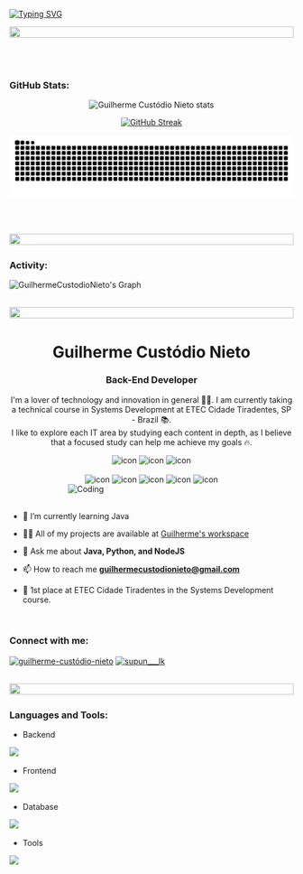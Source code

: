
[![Typing SVG](https://readme-typing-svg.herokuapp.com/?color=810EF7FF&size=35&center=true&vCenter=true&width=1000&lines=HELLO,+My+name+is+Guilherme+Custodio+Nieto;I'm+16+years+old;I'm+from+São+Paulo,+Brazil;I+study+System+Development+at+ETEC;Be+Welcome!+:%29)](https://git.io/typing-svg)

<img src="https://i.imgur.com/dBaSKWF.gif" height="20" width="100%">

 <br><br>

<h3 align="left">GitHub Stats:</h3>
<div align="center">
 
![Guilherme Custódio Nieto stats](https://github-readme-stats.vercel.app/api?username=GuilhermeCustodioNieto\&theme=midnight-purple\&show_icons=true\&show=reviews,prs_merged,prs_merged_percentage\&hide=contribs,issues)

[![GitHub Streak](https://streak-stats.demolab.com?user=GuilhermeCustodioNieto&theme=midnight-purple)](https://git.io/streak-stats)

![Snake animation](https://github.com/Manobal-Singh-Bagady/Manobal-Singh-Bagady/blob/output/github-contribution-grid-snake.svg)


</div>

<br><br>

<img src="https://i.imgur.com/dBaSKWF.gif" height="20" width="100%">

<h3 align="left">Activity:</h3>

![GuilhermeCustodioNieto's Graph](https://github-readme-activity-graph.vercel.app/graph?username=GuilhermeCustodioNieto&custom_title=Guilherme's%20GitHub%20Activity%20Graph&bg_color=0D1117&color=7F3FBF&line=7F3FBF&point=7F3FBF&area_color=FFFFFF&title_color=FFFFFF&area=true)
<br><br>

<img src="https://i.imgur.com/dBaSKWF.gif" height="20" width="100%">

<h1 align="center">Guilherme Custódio Nieto</h1>
<h3 align="center">Back-End Developer</h3>
<p align="center">I'm a lover of technology and innovation in general 👨‍💻. I am currently taking a technical course in Systems Development at ETEC Cidade Tiradentes, SP - Brazil 📚. <br> I like to explore each IT area by studying each content in depth, as I believe that a focused study can help me achieve my goals 🔥.</p>
<p align="center"> 
<!--  <img src="https://img.shields.io/badge/Languages-Python | Java | PHP | Typescript | Node | React -green.svg" alt="supun nanayakkara's languages" /> -->
<!--  <img alt="Profile followers" src="https://img.shields.io/github/followers/GuilhermeCustodioNieto"> -->
</p>

<div align="center">
  <img src="https://techstack-generator.vercel.app/java-icon.svg" alt="icon" width="50" height="50" />
  <img src="https://techstack-generator.vercel.app/python-icon.svg" alt="icon" width="50" height="50" />
  <img src="https://techstack-generator.vercel.app/js-icon.svg" alt="icon"width="50" height="50" />
</div>

<br>

<div align="center">
  <img src="https://user-images.githubusercontent.com/25181517/183891303-41f257f8-6b3d-487c-aa56-c497b880d0fb.png" alt="icon" width="50" height="50" />
  <img src="https://github.com/marwin1991/profile-technology-icons/assets/62091613/9bf5650b-e534-4eae-8a26-8379d076f3b4" alt="icon" width="50" height="50" />
  <img src="https://user-images.githubusercontent.com/25181517/183896128-ec99105a-ec1a-4d85-b08b-1aa1620b2046.png" alt="icon" width="50" height="50" />
    <img src="https://github.com/marwin1991/profile-technology-icons/assets/136815194/3c698a4f-84e4-4849-a900-476b14311634" alt="icon" width="50" height="50" />
  <img src="https://github-production-user-asset-6210df.s3.amazonaws.com/19180175/279444174-3b371807-db7c-45b4-8720-c0cfc901680a.png?X-Amz-Algorithm=AWS4-HMAC-SHA256&X-Amz-Credential=AKIAVCODYLSA53PQK4ZA%2F20240404%2Fus-east-1%2Fs3%2Faws4_request&X-Amz-Date=20240404T230026Z&X-Amz-Expires=300&X-Amz-Signature=589c959cc29d740b7fee88fa06676dc43fa44d1f553c6acfa66d7742c9e17458&X-Amz-SignedHeaders=host&actor_id=109774830&key_id=0&repo_id=364793759" alt="icon" width="50" height="50" />
</div>



<img align="right" alt="Coding" width="400" src="https://user-images.githubusercontent.com/74038190/229223263-cf2e4b07-2615-4f87-9c38-e37600f8381a.gif">
<br><br>

<!-- 🔭 I’m currently working on **UA IT(JKH IT)** -->

- 🌱 I’m currently learning Java

- 👨‍💻 All of my projects are available at [Guilherme's workspace](https://github.com/GuilhermeCustodioNietoe)

- 💬 Ask me about **Java, Python, and NodeJS**

- 📫 How to reach me **guilhermecustodionieto@gmail.com**

- 🥇 1st place at ETEC Cidade Tiradentes in the Systems Development course.

<!-- - 📄 Know about my experiences [my experiences](http://supun.traditionalme.life/#resume) -->

<br>
<h3 align="left">Connect with me:</h3>
<p align="left">
<a href="https://www.linkedin.com/in/guilherme-cust%C3%B3dio-nieto/" target="blank"><img align="center" src="https://raw.githubusercontent.com/rahuldkjain/github-profile-readme-generator/master/src/images/icons/Social/linked-in-alt.svg" alt="guilherme-custódio-nieto" height="30" width="40" /></a>
<a href="https://www.instagram.com/guih_nieto/" target="blank"><img align="center" src="https://github.com/rahuldkjain/github-profile-readme-generator/blob/master/src/images/icons/Social/instagram.svg" alt="supun___lk" height="30" width="40" /></a>

</p>
<br>

<img src="https://i.imgur.com/dBaSKWF.gif" height="20" width="100%">

<h3 align="left">Languages and Tools:</h3>

- Backend
<p align="left">
  <a href="https://skillicons.dev">
    <img src="https://skillicons.dev/icons?i=java,nodejs,py,spring,django,express" />
  </a>
</p>

- Frontend
<p align="left">
  <a href="https://skillicons.dev">
    <img src="https://skillicons.dev/icons?i=js,html,css,jquery" />
  </a>
</p>

- Database
<p align="left">
  <a href="https://skillicons.dev">
    <img src="https://skillicons.dev/icons?i=mongodb,mysql" />
  </a>
</p>

- Tools
<p align="left">
  <a href="https://skillicons.dev">
    <img src="https://skillicons.dev/icons?i=git,github,figma,idea,vscode,pycharm,powershell,linux" />
  </a>
</p>

<br/>
